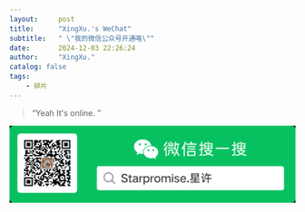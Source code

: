 ```yaml
---
layout:     post
title:      "XingXu.'s WeChat"
subtitle:   " \"我的微信公众号开通咯\""
date:       2024-12-03 22:26:24
author:     "XingXu."
catalog: false
tags:
    - 碎片
---
```


> “Yeah It's online. ”

![My WeChat](/img/in-post/241203/WeChat.jpg)

